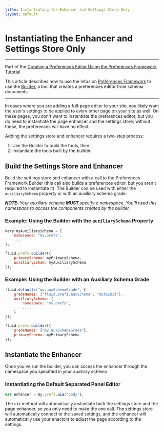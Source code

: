 ```yaml
---
title: Instantiating the Enhancer and Settings Store Only
layout: default
---
```


# Instantiating the Enhancer and Settings Store Only #

---
Part of the [Creating a Preferences Editor Using the Preferences Framework Tutorial](CreatingAPreferencesEditorUsingThePreferencesFramework.md)

This article describes how to use the Infusion [Preferences Framework](../PreferencesFramework.md)
to use the [Builder](../Builder.md), a tool that creates a preferences editor from schema documents.

---

In cases where you are adding a full-page editor to your site, you likely want the user's settings to be applied to every other page on your site as well. On these pages, you don't want to instantiate the preferences editor, but you do need to instantiate the page enhancer and the settings store; without these, the preferences will have no effect.

Adding the settings store and enhancer requires a two-step process:

1. Use the Builder to build the tools, then
2. Instantiate the tools built by the builder.

## Build the Settings Store and Enhancer ##

Build the settings store and enhancer with a call to the Preferences Framework Builder (this call also builds a preferences editor, but you aren't required to instantiate it). The Builder can be used with either the `auxiliarySchema` property or with an auxiliary schema grade.

_**NOTE:** Your auxiliary schema **MUST** specify a namespace. You'll need this namespace to access the components created by the builder._

### Example: Using the Builder with the `auxiliarySchema` Property ###

```javascript
vary myAuxiliarySchema = {
    namespace: "my.prefs",
    ...
};

fluid.prefs.builder({
    primarySchema: myPrimarySchema,
    auxiliaryScham: myAuxiliarySchema
});
```

### Example: Using the Builder with an Auxiliary Schema Grade ###

```javascript
fluid.defaults("my.auxSchemaGrade", {
    gradeNames: ["fluid.prefs.auxSchema", "autoInit"],
    auxiliarySchema: {
        namespace: "my.prefs",
        ....
    }
});

fluid.prefs.builder({
    gradeNames: ["my.auxSchemaGrade"],
    primarySchema: myPrimarySchema
});
```

## Instantiate the Enhancer ##

Once you've run the builder, you can access the enhancer through the namespace you specified in your auxiliary schema

### Instantiating the Default Separated Panel Editor ###

```javascript
var enhancer = my.prefs.uie("body");
```

The `uie` method will automatically instantiate both the settings store and the page enhancer, so you only need to make the one call. The settings store will automatically connect to the saved settings, and the enhancer will automatically use your enactors to adjust the page according to the settings.
